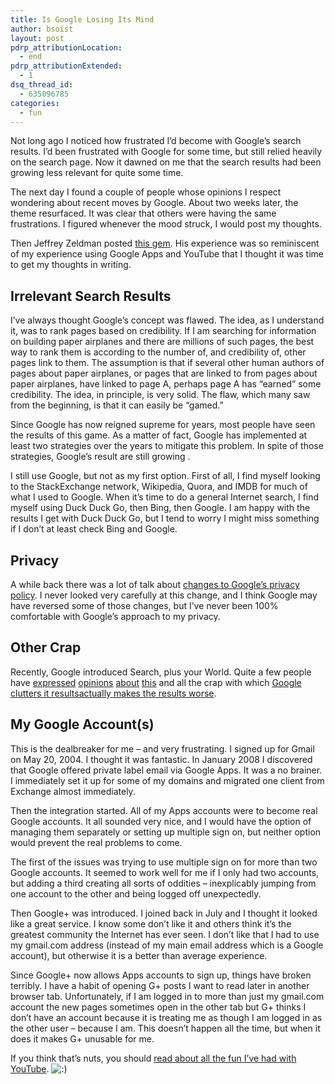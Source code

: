 ```yaml
---
title: Is Google Losing Its Mind
author: bsoist
layout: post
pdrp_attributionLocation:
  - end
pdrp_attributionExtended:
  - 1
dsq_thread_id:
  - 635096785
categories:
  - fun
---
```

Not long ago I noticed how frustrated I&#8217;d become with Google&#8217;s search results. I&#8217;d been frustrated with Google for some time, but still relied heavily on the search page. Now it dawned on me that the search results had been growing less relevant for quite some time.

The next day I found a couple of people whose opinions I respect wondering about recent moves by Google. About two weeks later, the theme resurfaced. It was clear that others were having the same frustrations. I figured whenever the mood struck, I would post my thoughts.

Then Jeffrey Zeldman posted [this gem][1]. His experience was so reminiscent of my experience using Google Apps and YouTube that I thought it was time to get my thoughts in writing.

## Irrelevant Search Results

I&#8217;ve always thought Google&#8217;s concept was flawed. The idea, as I understand it, was to rank pages based on credibility. If I am searching for information on building paper airplanes and there are millions of such pages, the best way to rank them is according to the number of, and credibility of, other pages link to them. The assumption is that if several other human authors of pages about paper airplanes, or pages that are linked to from pages about paper airplanes, have linked to page A, perhaps page A has &#8220;earned&#8221; some credibility. The idea, in principle, is very solid. The flaw, which many saw from the beginning, is that it can easily be &#8220;gamed.&#8221;

Since Google has now reigned supreme for years, most people have seen the results of this game. As a matter of fact, Google has implemented at least two strategies over the years to mitigate this problem. In spite of those strategies, Google&#8217;s result are still growing .

I still use Google, but not as my first option. First of all, I find myself looking to the StackExchange network, Wikipedia, Quora, and IMDB for much of what I used to Google. When it&#8217;s time to do a general Internet search, I find myself using Duck Duck Go, then Bing, then Google. I am happy with the results I get with Duck Duck Go, but I tend to worry I might miss something if I don&#8217;t at least check Bing and Google.

## Privacy

A while back there was a lot of talk about [changes to Google&#8217;s privacy policy][2]. I never looked very carefully at this change, and I think Google may have reversed some of those changes, but I&#8217;ve never been 100% comfortable with Google&#8217;s approach to my privacy.

## Other Crap

Recently, Google introduced Search, plus your World. Quite a few people have [expressed][3] [opinions][4] [about][5] [this][6] and all the crap with which [Google clutters it resultsactually makes the results worse][7].

## My Google Account(s)

This is the dealbreaker for me &#8211; and very frustrating. I signed up for Gmail on May 20, 2004. I thought it was fantastic. In January 2008 I discovered that Google offered private label email via Google Apps. It was a no brainer. I immediately set it up for some of my domains and migrated one client from Exchange almost immediately.

Then the integration started. All of my Apps accounts were to become real Google accounts. It all sounded very nice, and I would have the option of managing them separately or setting up multiple sign on, but neither option would prevent the real problems to come.

The first of the issues was trying to use multiple sign on for more than two Google accounts. It seemed to work well for me if I only had two accounts, but adding a third creating all sorts of oddities &#8211; inexplicably jumping from one account to the other and being logged off unexpectedly.

Then Google+ was introduced. I joined back in July and I thought it looked like a great service. I know some don&#8217;t like it and others think it&#8217;s the greatest community the Internet has ever seen. I don&#8217;t like that I had to use my gmail.com address (instead of my main email address which is a Google account), but otherwise it is a better than average experience.

Since Google+ now allows Apps accounts to sign up, things have broken terribly. I have a habit of opening G+ posts I want to read later in another browser tab. Unfortunately, if I am logged in to more than just my gmail.com account the new pages sometimes open in the other tab but G+ thinks I don&#8217;t have an account because it is treating me as though I am logged in as the other user &#8211; because I am. This doesn&#8217;t happen all the time, but when it does it makes G+ unusable for me.

If you think that&#8217;s nuts, you should [read about all the fun I&#8217;ve had with YouTube][8]. <img src='http://archive.whsjr.soistmann.com/oped/wp-includes/images/smilies/icon_smile.gif' alt=':)' class='wp-smiley' />

 [1]: http://www.zeldman.com/2012/03/23/why-i-am-letting-my-google-io-invitation-expire/
 [2]: http://www.washingtonpost.com/business/technology/google-tracks-consumers-across-products-users-cant-opt-out/2012/01/24/gIQArgJHOQ_story.html
 [3]: http://searchengineland.com/google-plus-connections-are-the-new-link-107985?utm_source=feedburner&utm_medium=feed&utm_campaign=feed
 [4]: http://www.stevenlevy.com/index.php/01/12/is-too-much-plus-is-a-minus-for-google
 [5]: http://news.cnet.com/8301-1023_3-57358850-93/why-google-is-ditching-search/
 [6]: http://pandodaily.com/2012/01/24/larry-page-to-googlers-if-you-dont-get-spyw-work-somewhere-else/
 [7]: http://scripting.com/stories/2012/01/12/couldBingSeriouslyChalleng.html
 [8]: http://archive.whsjr.soistmann.com/work/2012/04/03/google-accounts-nonsense/
